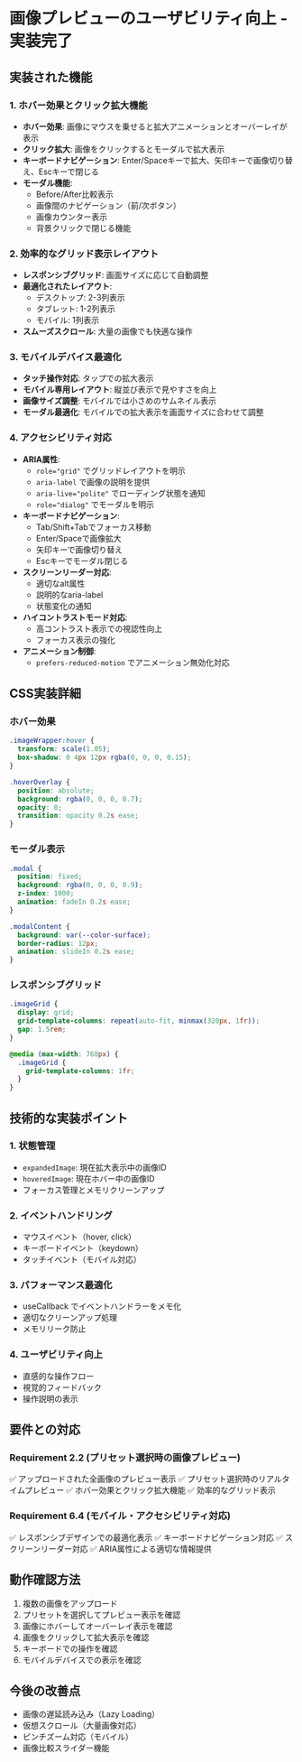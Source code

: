 # 画像プレビューのユーザビリティ向上 - 実装完了

## 実装された機能

### 1. ホバー効果とクリック拡大機能
- **ホバー効果**: 画像にマウスを乗せると拡大アニメーションとオーバーレイが表示
- **クリック拡大**: 画像をクリックするとモーダルで拡大表示
- **キーボードナビゲーション**: Enter/Spaceキーで拡大、矢印キーで画像切り替え、Escキーで閉じる
- **モーダル機能**: 
  - Before/After比較表示
  - 画像間のナビゲーション（前/次ボタン）
  - 画像カウンター表示
  - 背景クリックで閉じる機能

### 2. 効率的なグリッド表示レイアウト
- **レスポンシブグリッド**: 画面サイズに応じて自動調整
- **最適化されたレイアウト**: 
  - デスクトップ: 2-3列表示
  - タブレット: 1-2列表示
  - モバイル: 1列表示
- **スムーズスクロール**: 大量の画像でも快適な操作

### 3. モバイルデバイス最適化
- **タッチ操作対応**: タップでの拡大表示
- **モバイル専用レイアウト**: 縦並び表示で見やすさを向上
- **画像サイズ調整**: モバイルでは小さめのサムネイル表示
- **モーダル最適化**: モバイルでの拡大表示を画面サイズに合わせて調整

### 4. アクセシビリティ対応
- **ARIA属性**: 
  - `role="grid"` でグリッドレイアウトを明示
  - `aria-label` で画像の説明を提供
  - `aria-live="polite"` でローディング状態を通知
  - `role="dialog"` でモーダルを明示
- **キーボードナビゲーション**: 
  - Tab/Shift+Tabでフォーカス移動
  - Enter/Spaceで画像拡大
  - 矢印キーで画像切り替え
  - Escキーでモーダル閉じる
- **スクリーンリーダー対応**: 
  - 適切なalt属性
  - 説明的なaria-label
  - 状態変化の通知
- **ハイコントラストモード対応**: 
  - 高コントラスト表示での視認性向上
  - フォーカス表示の強化
- **アニメーション制御**: 
  - `prefers-reduced-motion` でアニメーション無効化対応

## CSS実装詳細

### ホバー効果
```css
.imageWrapper:hover {
  transform: scale(1.05);
  box-shadow: 0 4px 12px rgba(0, 0, 0, 0.15);
}

.hoverOverlay {
  position: absolute;
  background: rgba(0, 0, 0, 0.7);
  opacity: 0;
  transition: opacity 0.2s ease;
}
```

### モーダル表示
```css
.modal {
  position: fixed;
  background: rgba(0, 0, 0, 0.9);
  z-index: 1000;
  animation: fadeIn 0.2s ease;
}

.modalContent {
  background: var(--color-surface);
  border-radius: 12px;
  animation: slideIn 0.2s ease;
}
```

### レスポンシブグリッド
```css
.imageGrid {
  display: grid;
  grid-template-columns: repeat(auto-fit, minmax(320px, 1fr));
  gap: 1.5rem;
}

@media (max-width: 768px) {
  .imageGrid {
    grid-template-columns: 1fr;
  }
}
```

## 技術的な実装ポイント

### 1. 状態管理
- `expandedImage`: 現在拡大表示中の画像ID
- `hoveredImage`: 現在ホバー中の画像ID
- フォーカス管理とメモリクリーンアップ

### 2. イベントハンドリング
- マウスイベント（hover, click）
- キーボードイベント（keydown）
- タッチイベント（モバイル対応）

### 3. パフォーマンス最適化
- useCallback でイベントハンドラーをメモ化
- 適切なクリーンアップ処理
- メモリリーク防止

### 4. ユーザビリティ向上
- 直感的な操作フロー
- 視覚的フィードバック
- 操作説明の表示

## 要件との対応

### Requirement 2.2 (プリセット選択時の画像プレビュー)
✅ アップロードされた全画像のプレビュー表示
✅ プリセット選択時のリアルタイムプレビュー
✅ ホバー効果とクリック拡大機能
✅ 効率的なグリッド表示

### Requirement 6.4 (モバイル・アクセシビリティ対応)
✅ レスポンシブデザインでの最適化表示
✅ キーボードナビゲーション対応
✅ スクリーンリーダー対応
✅ ARIA属性による適切な情報提供

## 動作確認方法

1. 複数の画像をアップロード
2. プリセットを選択してプレビュー表示を確認
3. 画像にホバーしてオーバーレイ表示を確認
4. 画像をクリックして拡大表示を確認
5. キーボードでの操作を確認
6. モバイルデバイスでの表示を確認

## 今後の改善点

- 画像の遅延読み込み（Lazy Loading）
- 仮想スクロール（大量画像対応）
- ピンチズーム対応（モバイル）
- 画像比較スライダー機能